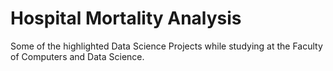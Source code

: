 # Hospital Mortality Analysis
Some of the highlighted Data Science Projects while studying at the Faculty of Computers and Data Science.
